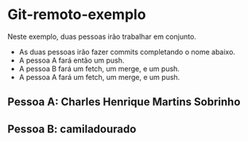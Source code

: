 # Git-remoto-exemplo

Neste exemplo, duas pessoas irão trabalhar em conjunto.

  - As duas pessoas irão fazer commits completando o nome abaixo.
  - A pessoa A fará então um push.
  - A pessoa B fará um fetch, um merge, e um push.
  - A pessoa A fará um fetch, um merge, e um push.

## Pessoa A: Charles Henrique Martins Sobrinho
## Pessoa B: camiladourado

